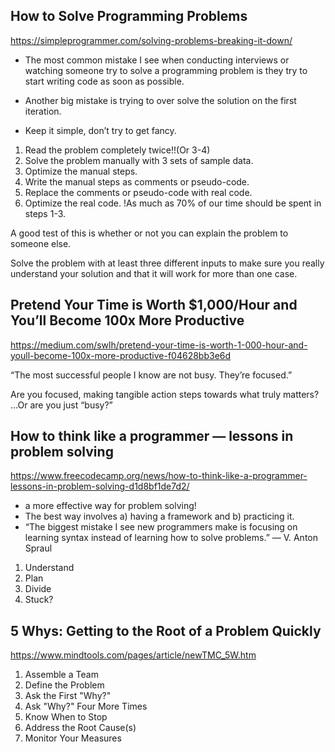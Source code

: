 ## How to Solve Programming Problems
https://simpleprogrammer.com/solving-problems-breaking-it-down/

- The most common mistake I see when conducting interviews or watching someone try to solve a
programming problem is they try to start writing code as soon as possible.

- Another big mistake is trying to over solve the solution on the first iteration.  
- Keep it simple, don’t try to get fancy.

1. Read the problem completely twice!!(Or 3-4)
2. Solve the problem manually with 3 sets of sample data.
3. Optimize the manual steps.
4. Write the manual steps as comments or pseudo-code.
5. Replace the comments or pseudo-code with real code.
6. Optimize the real code.
!As much as 70% of our time should be spent in steps 1-3.

A good test of this is whether or not you can explain the problem to someone else.

Solve the problem with at least three different inputs to make sure you 
really understand your solution and that it will work for more than one case.


## Pretend Your Time is Worth $1,000/Hour and You’ll Become 100x More Productive
https://medium.com/swlh/pretend-your-time-is-worth-1-000-hour-and-youll-become-100x-more-productive-f04628bb3e6d

“The most successful people I know are not busy. They’re focused.”

Are you focused, making tangible action steps towards what truly matters?
…Or are you just “busy?”


## How to think like a programmer — lessons in problem solving
https://www.freecodecamp.org/news/how-to-think-like-a-programmer-lessons-in-problem-solving-d1d8bf1de7d2/

- a more effective way for problem solving!
- The best way involves a) having a framework and b) practicing it.
- “The biggest mistake I see new programmers make is focusing on learning syntax instead of learning how to solve problems.” — V. Anton Spraul
1. Understand
2. Plan
3. Divide
4. Stuck?

## 5 Whys: Getting to the Root of a Problem Quickly
https://www.mindtools.com/pages/article/newTMC_5W.htm

1. Assemble a Team
2. Define the Problem
3. Ask the First "Why?"
4. Ask "Why?" Four More Times
5. Know When to Stop
6. Address the Root Cause(s)
7. Monitor Your Measures


